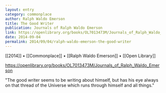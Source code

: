 ```yaml
---
layout: entry
category: commonplace
author: Ralph Waldo Emerson
title: The Good Writer
publication: Journals of Ralph Waldo Emerson
link: https://openlibrary.org/books/OL7013473M/Journals_of_Ralph_Waldo_Emerson
date: 2014-09-04
permalink: 2014/09/04/ralph-waldo-emerson-the-good-writer
---
```


[[2014]] • [[Commonplace]] • [[Ralph Waldo Emerson]] • [[Open Library]]

https://openlibrary.org/books/OL7013473M/Journals_of_Ralph_Waldo_Emerson

"The good writer seems to be writing about himself, but has his eye always on that thread of the Universe which runs through himself and all things."